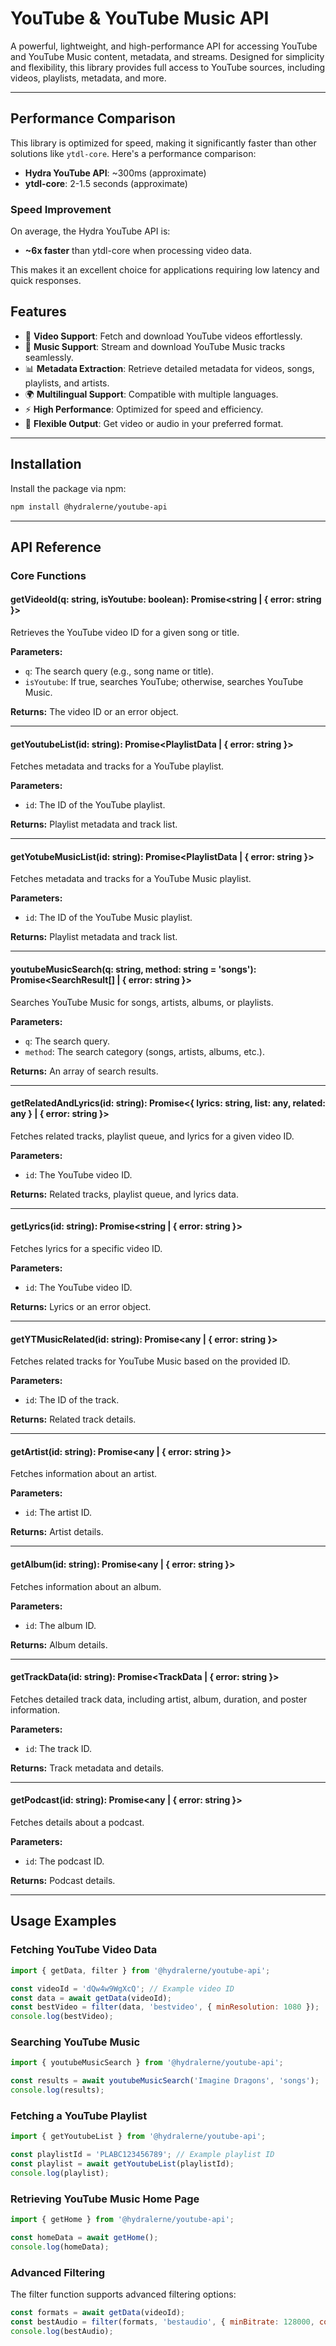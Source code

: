 # YouTube & YouTube Music API

A powerful, lightweight, and high-performance API for accessing YouTube and YouTube Music content, metadata, and streams. Designed for simplicity and flexibility, this library provides full access to YouTube sources, including videos, playlists, metadata, and more.

---
## Performance Comparison

This library is optimized for speed, making it significantly faster than other solutions like `ytdl-core`. Here's a performance comparison:

- **Hydra YouTube API**: ~300ms (approximate)
- **ytdl-core**: 2-1.5 seconds (approximate)

### Speed Improvement

On average, the Hydra YouTube API is:

- **~6x faster** than ytdl-core when processing video data.

This makes it an excellent choice for applications requiring low latency and quick responses.

## Features

- 🎥 **Video Support**: Fetch and download YouTube videos effortlessly.
- 🎵 **Music Support**: Stream and download YouTube Music tracks seamlessly.
- 📊 **Metadata Extraction**: Retrieve detailed metadata for videos, songs, playlists, and artists.
- 🌍 **Multilingual Support**: Compatible with multiple languages.
- ⚡ **High Performance**: Optimized for speed and efficiency.
- 🔄 **Flexible Output**: Get video or audio in your preferred format.

---

## Installation

Install the package via npm:

```bash
npm install @hydralerne/youtube-api
```

---

## API Reference

### Core Functions

#### **getVideoId(q: string, isYoutube: boolean): Promise<string | { error: string }>**
Retrieves the YouTube video ID for a given song or title.

**Parameters:**
- `q`: The search query (e.g., song name or title).
- `isYoutube`: If true, searches YouTube; otherwise, searches YouTube Music.

**Returns:** The video ID or an error object.

---

#### **getYoutubeList(id: string): Promise<PlaylistData | { error: string }>**
Fetches metadata and tracks for a YouTube playlist.

**Parameters:**
- `id`: The ID of the YouTube playlist.

**Returns:** Playlist metadata and track list.

---

#### **getYotubeMusicList(id: string): Promise<PlaylistData | { error: string }>**
Fetches metadata and tracks for a YouTube Music playlist.

**Parameters:**
- `id`: The ID of the YouTube Music playlist.

**Returns:** Playlist metadata and track list.

---

#### **youtubeMusicSearch(q: string, method: string = 'songs'): Promise<SearchResult[] | { error: string }>**
Searches YouTube Music for songs, artists, albums, or playlists.

**Parameters:**
- `q`: The search query.
- `method`: The search category (songs, artists, albums, etc.).

**Returns:** An array of search results.

---

#### **getRelatedAndLyrics(id: string): Promise<{ lyrics: string, list: any, related: any } | { error: string }>**
Fetches related tracks, playlist queue, and lyrics for a given video ID.

**Parameters:**
- `id`: The YouTube video ID.

**Returns:** Related tracks, playlist queue, and lyrics data.

---

#### **getLyrics(id: string): Promise<string | { error: string }>**
Fetches lyrics for a specific video ID.

**Parameters:**
- `id`: The YouTube video ID.

**Returns:** Lyrics or an error object.

---

#### **getYTMusicRelated(id: string): Promise<any | { error: string }>**
Fetches related tracks for YouTube Music based on the provided ID.

**Parameters:**
- `id`: The ID of the track.

**Returns:** Related track details.

---

#### **getArtist(id: string): Promise<any | { error: string }>**
Fetches information about an artist.

**Parameters:**
- `id`: The artist ID.

**Returns:** Artist details.

---

#### **getAlbum(id: string): Promise<any | { error: string }>**
Fetches information about an album.

**Parameters:**
- `id`: The album ID.

**Returns:** Album details.

---

#### **getTrackData(id: string): Promise<TrackData | { error: string }>**
Fetches detailed track data, including artist, album, duration, and poster information.

**Parameters:**
- `id`: The track ID.

**Returns:** Track metadata and details.

---

#### **getPodcast(id: string): Promise<any | { error: string }>**
Fetches details about a podcast.

**Parameters:**
- `id`: The podcast ID.

**Returns:** Podcast details.

---

## Usage Examples

### Fetching YouTube Video Data
```javascript
import { getData, filter } from '@hydralerne/youtube-api';

const videoId = 'dQw4w9WgXcQ'; // Example video ID
const data = await getData(videoId);
const bestVideo = filter(data, 'bestvideo', { minResolution: 1080 });
console.log(bestVideo);
```

### Searching YouTube Music
```javascript
import { youtubeMusicSearch } from '@hydralerne/youtube-api';

const results = await youtubeMusicSearch('Imagine Dragons', 'songs');
console.log(results);
```

### Fetching a YouTube Playlist
```javascript
import { getYoutubeList } from '@hydralerne/youtube-api';

const playlistId = 'PLABC123456789'; // Example playlist ID
const playlist = await getYoutubeList(playlistId);
console.log(playlist);
```

### Retrieving YouTube Music Home Page
```javascript
import { getHome } from '@hydralerne/youtube-api';

const homeData = await getHome();
console.log(homeData);
```

### Advanced Filtering
The filter function supports advanced filtering options:

```javascript
const formats = await getData(videoId);
const bestAudio = filter(formats, 'bestaudio', { minBitrate: 128000, codec: 'mp4a' });
console.log(bestAudio);
```

